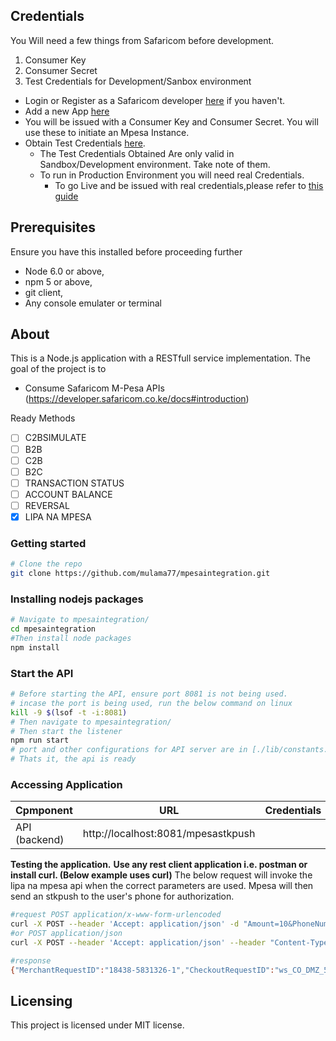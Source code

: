 ## Credentials

You Will need a few things from Safaricom before development.

1.  Consumer Key
2.  Consumer Secret
3.  Test Credentials for Development/Sanbox environment

- Login or Register as a Safaricom developer [here](https://developer.safaricom.co.ke/login-register) if you haven't.
- Add a new App [here](https://developer.safaricom.co.ke/user/me/apps)
- You will be issued with a Consumer Key and Consumer Secret. You will use these to initiate an Mpesa Instance.
- Obtain Test Credentials [here](https://developer.safaricom.co.ke/test_credentials).
  - The Test Credentials Obtained Are only valid in Sandbox/Development environment. Take note of them.
  - To run in Production Environment you will need real Credentials.
    - To go Live and be issued with real credentials,please refer to [this guide](https://developer.safaricom.co.ke/docs?javascript#going-live)
    
## Prerequisites
Ensure you have this installed before proceeding further
- Node 6.0 or above,  
- npm 5 or above,  
- git client, 
- Any console emulater or terminal

## About
This is a Node.js application with a RESTfull service implementation.
The goal of the project is to 
- Consume Safaricom M-Pesa APIs (https://developer.safaricom.co.ke/docs#introduction)

Ready Methods

- [ ] C2BSIMULATE
- [ ] B2B
- [ ] C2B
- [ ] B2C
- [ ] TRANSACTION STATUS
- [ ] ACCOUNT BALANCE
- [ ] REVERSAL
- [x] LIPA NA MPESA

### Getting started
```bash
# Clone the repo
git clone https://github.com/mulama77/mpesaintegration.git
```
### Installing nodejs packages
```bash
# Navigate to mpesaintegration/
cd mpesaintegration
#Then install node packages
npm install
```
### Start the API
```bash
# Before starting the API, ensure port 8081 is not being used.
# incase the port is being used, run the below command on linux
kill -9 $(lsof -t -i:8081)
# Then navigate to mpesaintegration/
# Then start the listener
npm run start
# port and other configurations for API server are in [./lib/constants.js]
# Thats it, the api is ready
```

### Accessing Application
Cpmponent         | URL                                      | Credentials
---               | ---                                      | ---
API (backend)     |  http://localhost:8081/mpesastkpush      | 

**Testing the application.** 
****Use any rest client application i.e. postman or install curl. (Below example uses curl)****
The below request will invoke the lipa na mpesa api when the correct parameters are used. Mpesa will then send an stkpush to the user's phone for authorization.

```bash
#request POST application/x-www-form-urlencoded
curl -X POST --header 'Accept: application/json' -d "Amount=10&PhoneNumber=2547xxxxxxxx&TransactionDesc=Cabpayment" 'http://localhost:8081/api/mpesastkpush'
#or POST application/json
curl -X POST --header 'Accept: application/json' --header "Content-Type: application/json" -d '{"Amount":"10", "PhoneNumber":"2547xxxxxxxx", "TransactionDesc":"Cabpayment"}' 'http://localhost:8081/api/mpesastkpush'

#response
{"MerchantRequestID":"18438-5831326-1","CheckoutRequestID":"ws_CO_DMZ_540072342_20072019060327336","ResponseCode":"0","ResponseDescription":"Success. Request accepted for processing","CustomerMessage":"Success. Request accepted for processing"}
```

## Licensing
This project is licensed under MIT license. 
